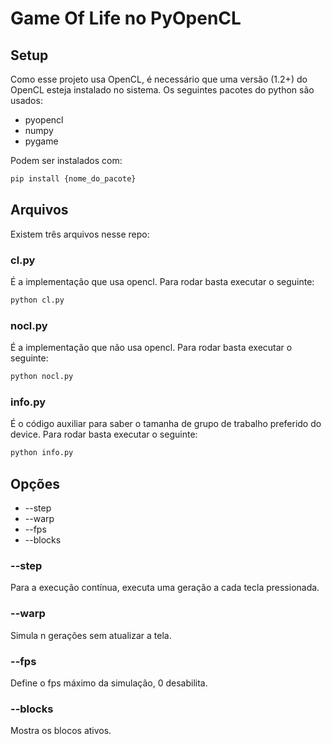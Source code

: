 # Game Of Life no PyOpenCL

## Setup

Como esse projeto usa OpenCL, é necessário que uma versão (1.2+) do OpenCL esteja instalado no sistema.
Os seguintes pacotes do python são usados:

* pyopencl 
* numpy 
* pygame

Podem ser instalados com:
```bash
pip install {nome_do_pacote}
```

## Arquivos

Existem três arquivos nesse repo:
	
### cl.py

É a implementação que usa opencl. Para rodar basta executar o seguinte:

```bash
python cl.py
```

### nocl.py

É a implementação que não usa opencl. Para rodar basta executar o seguinte:

```bash
python nocl.py
```

### info.py

É o código auxiliar para saber o tamanha de grupo de trabalho preferido do device. Para rodar basta executar o seguinte:

```bash
python info.py
```

## Opções

* --step
* --warp <n>
* --fps <n>
* --blocks

### --step

Para a execução contínua, executa uma geração a cada tecla pressionada.

### --warp <n>

Simula n gerações sem atualizar a tela.

### --fps <n>

Define o fps máximo da simulação, 0 desabilita.

### --blocks

Mostra os blocos ativos.
